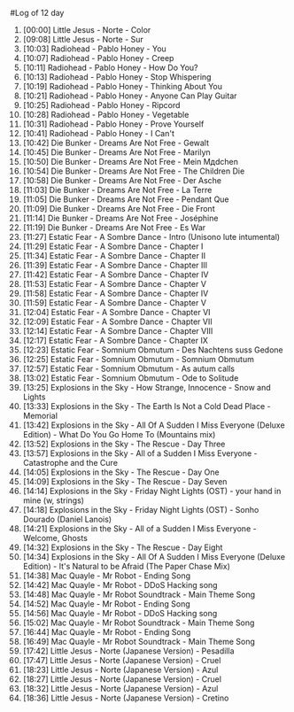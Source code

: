 #Log of 12 day

1. [00:00] Little Jesus - Norte - Color
1. [09:08] Little Jesus - Norte - Sur
1. [10:03] Radiohead - Pablo Honey - You
1. [10:07] Radiohead - Pablo Honey - Creep
1. [10:11] Radiohead - Pablo Honey - How Do You?
1. [10:13] Radiohead - Pablo Honey - Stop Whispering
1. [10:19] Radiohead - Pablo Honey - Thinking About You
1. [10:21] Radiohead - Pablo Honey - Anyone Can Play Guitar
1. [10:25] Radiohead - Pablo Honey - Ripcord
1. [10:28] Radiohead - Pablo Honey - Vegetable
1. [10:31] Radiohead - Pablo Honey - Prove Yourself
1. [10:41] Radiohead - Pablo Honey - I Can't
1. [10:42] Die Bunker - Dreams Are Not Free - Gewalt
1. [10:45] Die Bunker - Dreams Are Not Free - Marilyn
1. [10:50] Die Bunker - Dreams Are Not Free - Mein Mдdchen
1. [10:54] Die Bunker - Dreams Are Not Free - The Children Die
1. [10:58] Die Bunker - Dreams Are Not Free - Der Asche
1. [11:03] Die Bunker - Dreams Are Not Free - La Terre
1. [11:05] Die Bunker - Dreams Are Not Free - Pendant Que
1. [11:09] Die Bunker - Dreams Are Not Free - Die Front
1. [11:14] Die Bunker - Dreams Are Not Free - Joséphine
1. [11:19] Die Bunker - Dreams Are Not Free - Es War
1. [11:27] Estatic Fear - A Sombre Dance - Intro (Unisono lute intumental)
1. [11:29] Estatic Fear - A Sombre Dance - Chapter I
1. [11:34] Estatic Fear - A Sombre Dance - Chapter II
1. [11:39] Estatic Fear - A Sombre Dance - Chapter III
1. [11:42] Estatic Fear - A Sombre Dance - Chapter IV
1. [11:53] Estatic Fear - A Sombre Dance - Chapter V
1. [11:58] Estatic Fear - A Sombre Dance - Chapter IV
1. [11:59] Estatic Fear - A Sombre Dance - Chapter V
1. [12:04] Estatic Fear - A Sombre Dance - Chapter VI
1. [12:09] Estatic Fear - A Sombre Dance - Chapter VII
1. [12:14] Estatic Fear - A Sombre Dance - Chapter VIII
1. [12:17] Estatic Fear - A Sombre Dance - Chapter IX
1. [12:23] Estatic Fear - Somnium Obmutum - Des Nachtens suss Gedone
1. [12:25] Estatic Fear - Somnium Obmutum - Somnium Obmutum
1. [12:57] Estatic Fear - Somnium Obmutum - As autum calls
1. [13:02] Estatic Fear - Somnium Obmutum - Ode to Solitude
1. [13:25] Explosions in the Sky - How Strange, Innocence - Snow and Lights
1. [13:33] Explosions in the Sky - The Earth Is Not a Cold Dead Place - Memorial
1. [13:42] Explosions in the Sky - All Of A Sudden I Miss Everyone (Deluxe Edition) - What Do You Go Home To  (Mountains mix)
1. [13:52] Explosions in the Sky - The Rescue - Day Three
1. [13:57] Explosions in the Sky - All of a Sudden I Miss Everyone - Catastrophe and the Cure
1. [14:05] Explosions in the Sky - The Rescue - Day One
1. [14:09] Explosions in the Sky - The Rescue - Day Seven
1. [14:14] Explosions in the Sky - Friday Night Lights (OST) - your hand in mine (w, strings)
1. [14:18] Explosions in the Sky - Friday Night Lights (OST) - Sonho Dourado (Daniel Lanois)
1. [14:21] Explosions in the Sky - All of a Sudden I Miss Everyone - Welcome, Ghosts
1. [14:32] Explosions in the Sky - The Rescue - Day Eight
1. [14:34] Explosions in the Sky - All Of A Sudden I Miss Everyone (Deluxe Edition) - It's Natural to be Afraid (The Paper Chase Mix)
1. [14:38] Mac Quayle - Mr Robot - Ending Song
1. [14:42] Mac Quayle - Mr Robot - DDoS Hacking song
1. [14:48] Mac Quayle - Mr Robot Soundtrack - Main Theme Song
1. [14:52] Mac Quayle - Mr Robot - Ending Song
1. [14:56] Mac Quayle - Mr Robot - DDoS Hacking song
1. [15:02] Mac Quayle - Mr Robot Soundtrack - Main Theme Song
1. [16:44] Mac Quayle - Mr Robot - Ending Song
1. [16:49] Mac Quayle - Mr Robot Soundtrack - Main Theme Song
1. [17:42] Little Jesus - Norte (Japanese Version) - Pesadilla
1. [17:47] Little Jesus - Norte (Japanese Version) - Cruel
1. [18:23] Little Jesus - Norte (Japanese Version) - Azul
1. [18:27] Little Jesus - Norte (Japanese Version) - Cruel
1. [18:32] Little Jesus - Norte (Japanese Version) - Azul
1. [18:36] Little Jesus - Norte (Japanese Version) - Cretino
